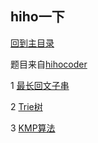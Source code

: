 ## hiho一下

[回到主目录](https://github.com/luofengmacheng/algorithms)

题目来自[hihocoder](http://www.hihocoder.com)

1 [最长回文子串](https://github.com/luofengmacheng/algorithms/blob/master/hihocoder/1.md)

2 [Trie树](https://github.com/luofengmacheng/algorithms/blob/master/hihocoder/2.md)

3 [KMP算法](https://github.com/luofengmacheng/algorithms/blob/master/hihocoder/3.md)
